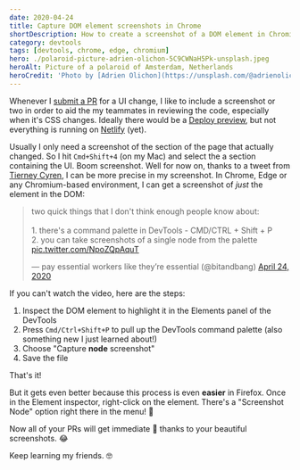 ```yaml
---
date: 2020-04-24
title: Capture DOM element screenshots in Chrome
shortDescription: How to create a screenshot of a DOM element in Chromium-based DevTools
category: devtools
tags: [devtools, chrome, edge, chromium]
hero: ./polaroid-picture-adrien-olichon-5C9CWNaH5Pk-unsplash.jpeg
heroAlt: Picture of a polaroid of Amsterdam, Netherlands
heroCredit: 'Photo by [Adrien Olichon](https://unsplash.com/@adrienolichon)'
---
```


Whenever I [submit a PR](https://help.github.com/en/github/collaborating-with-issues-and-pull-requests/creating-a-pull-request) for a UI change, I like to include a screenshot or two in order to aid the my teammates in reviewing the code, especially when it's CSS changes. Ideally there would be a [Deploy preview](https://www.netlify.com/blog/2016/07/20/introducing-deploy-previews-in-netlify/), but not everything is running on [Netlify](https://www.netlify.com/) (yet).

Usually I only need a screenshot of the section of the page that actually changed. So I hit `Cmd+Shift+4` (on my Mac) and select the a section containing the UI. Boom screenshot. Well for now on, thanks to a tweet from [Tierney Cyren](https://twitter.com/bitandbang), I can be more precise in my screenshot. In Chrome, Edge or any Chromium-based environment, I can get a screenshot of _just_ the element in the DOM:

<blockquote class="twitter-tweet"><p lang="en" dir="ltr">two quick things that I don&#39;t think enough people know about:<br><br>1. there&#39;s a command palette in DevTools - CMD/CTRL + Shift + P<br>2. you can take screenshots of a single node from the palette <a href="https://t.co/NpoZQpAquT">pic.twitter.com/NpoZQpAquT</a></p>&mdash; pay essential workers like they’re essential (@bitandbang) <a href="https://twitter.com/bitandbang/status/1253737729298436098?ref_src=twsrc%5Etfw">April 24, 2020</a></blockquote>

If you can't watch the video, here are the steps:

1. Inspect the DOM element to highlight it in the Elements panel of the DevTools
1. Press `Cmd/Ctrl+Shift+P` to pull up the DevTools command palette (also something new I just learned about!)
1. Choose "Capture **node** screenshot"
1. Save the file

That's it!

But it gets even better because this process is even **easier** in Firefox. Once in the Element inspector, right-click on the element. There's a "Screenshot Node" option right there in the menu! 🎉

Now all of your PRs will get immediate 🚢 thanks to your beautiful screenshots. 😂

Keep learning my friends. 🤓
